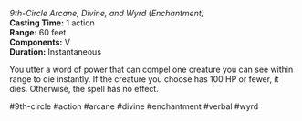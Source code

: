 *9th-Circle Arcane, Divine, and Wyrd (Enchantment)*    
**Casting Time:** 1 action    
**Range:** 60 feet  
**Components:** V  
**Duration:** Instantaneous

You utter a word of power that can compel one creature you can see within range to die instantly. If the creature you choose has 100 HP or fewer, it dies. Otherwise, the spell has no effect.



#9th-circle #action #arcane #divine #enchantment #verbal #wyrd
